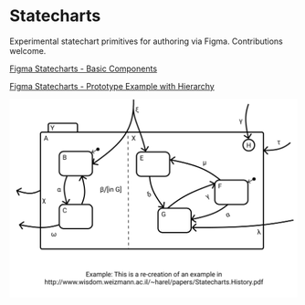 # Statecharts

Experimental statechart primitives for authoring via Figma. Contributions welcome.

[Figma Statecharts - Basic Components](https://www.figma.com/file/d3XuQ01shhr0QtgmL9PjjOu9/Experiment---Visual-Formalism-for-Process-Modeling?node-id=0%3A103)

[Figma Statecharts - Prototype Example with Hierarchy](https://www.figma.com/proto/d3XuQ01shhr0QtgmL9PjjOu9/Experiment-Visual-Formalism-for-Process-Modeling?node-id=61%3A1021&scaling=min-zoom)

![Statecharts](./img/Playground-2.png)
